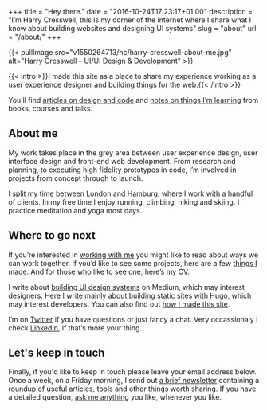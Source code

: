 +++
title = "Hey there."
date = "2016-10-24T17:23:17+01:00"
description = "I’m Harry Cresswell, this is my corner of the internet where I share what I know about building websites and designing UI  systems"
slug = "about"
url = "/about/"
+++

{{< pullImage src="v1550264713/hc/harry-cresswell-about-me.jpg" alt="Harry Cresswell – UI/UI Design & Development" >}}

{{< intro >}}I made this site as a place to share my experience working as a user experience designer and building things for the web.{{< /intro >}}

You’ll find [articles on design and code](/articles/) and [notes on things I’m learning](/notes/) from books, courses and talks.


## About me

My work takes place in the grey area between user experience design, user interface design and front-end web development. From research and planning, to executing high fidelity prototypes in code, I’m involved in projects from concept through to launch. 

I split my time between London and Hamburg, where I work with a handful of clients. In my free time I enjoy running, climbing, hiking and skiing. I practice meditation and yoga most days.


## Where to go next

If you’re interested in [working with me](/how/) you might like to read about ways we can work together. If you’d like to see some projects, here are a few [things I made](/things/). And  for those who like to see one, here’s [my CV](https://harrycresswell.com/pdf/harry-cresswell-cv-april-19.pdf).

I write about [building UI design systems](https://medium.com/@harrycresswell) on Medium, which may interest designers. Here I write mainly about [building static sites with Hugo](/articles/), which may interest developers. You can also find out [how I made this site](/imprint/). 

I’m on [Twitter](https://twitter.com/harrycresswell) if you have questions or just fancy a chat. Very occassionaly I check [LinkedIn](https://uk.linkedin.com/in/harrycresswell), if that’s more your thing.


## Let's keep in touch

Finally, if you'd like to keep in touch please leave your email address below. Once a week, on a Friday morning, I send out [a brief newsletter](/newsletter/) containing a roundup of useful articles, tools and other things worth sharing. If you have a detailed question, [ask me anything](/contact/) you like, whenever you like.